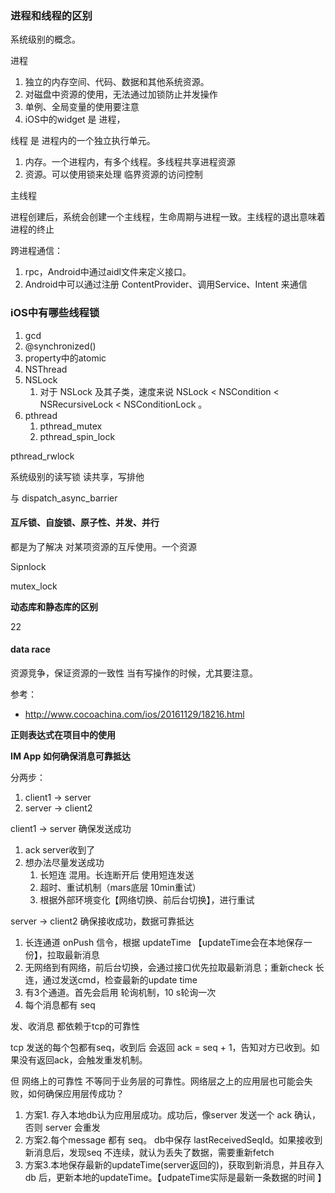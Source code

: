 ### 进程和线程的区别

系统级别的概念。


进程
1. 独立的内存空间、代码、数据和其他系统资源。
2. 对磁盘中资源的使用，无法通过加锁防止并发操作
3. 单例、全局变量的使用要注意
4. iOS中的widget 是 进程，

线程 是 进程内的一个独立执行单元。
1. 内存。一个进程内，有多个线程。多线程共享进程资源
2. 资源。可以使用锁来处理 临界资源的访问控制
   
主线程

进程创建后，系统会创建一个主线程，生命周期与进程一致。主线程的退出意味着进程的终止

跨进程通信：
1. rpc，Android中通过aidl文件来定义接口。
2. Android中可以通过注册 ContentProvider、调用Service、Intent 来通信

### iOS中有哪些线程锁
1. gcd
3. @synchronized()
4. property中的atomic
5. NSThread
6. NSLock
    1. 对于 NSLock 及其子类，速度来说 NSLock < NSCondition < NSRecursiveLock < NSConditionLock 。
7. pthread 
    1. pthread_mutex
    2. pthread_spin_lock

pthread_rwlock

系统级别的读写锁  读共享，写排他

与 dispatch_async_barrier 

#### 互斥锁、自旋锁、原子性、并发、并行

都是为了解决 对某项资源的互斥使用。一个资源 

Sipnlock

mutex_lock

**动态库和静态库的区别**

22


#### data race

资源竞争，保证资源的一致性 当有写操作的时候，尤其要注意。

参考：
- http://www.cocoachina.com/ios/20161129/18216.html

**正则表达式在项目中的使用**


**IM App 如何确保消息可靠抵达**

分两步：
1. client1 -> server
2. server -> client2

client1 -> server 确保发送成功

1. ack server收到了
2. 想办法尽量发送成功
    1. 长短连 混用。长连断开后 使用短连发送
    2. 超时、重试机制（mars底层 10min重试）
    3. 根据外部环境变化【网络切换、前后台切换】，进行重试
   
server -> client2 确保接收成功，数据可靠抵达

1. 长连通道 onPush 信令，根据 updateTime 【updateTime会在本地保存一份】，拉取最新消息
2. 无网络到有网络，前后台切换，会通过接口优先拉取最新消息；重新check 长连，通过发送cmd，检查最新的update time
3. 有3个通道。首先会启用 轮询机制，10 s轮询一次
4. 每个消息都有 seq

发、收消息 都依赖于tcp的可靠性

tcp 发送的每个包都有seq，收到后 会返回 ack = seq + 1，告知对方已收到。如果没有返回ack，会触发重发机制。

但 网络上的可靠性 不等同于业务层的可靠性。网络层之上的应用层也可能会失败，如何确保应用层传成功？
1. 方案1. 存入本地db认为应用层成功。成功后，像server 发送一个 ack 确认，否则 server 会重发
2. 方案2.每个message 都有 seq。 db中保存 lastReceivedSeqId。如果接收到新消息后，发现seq 不连续，就认为丢失了数据，需要重新fetch
3. 方案3.本地保存最新的updateTime(server返回的)，获取到新消息，并且存入 db 后，更新本地的updateTime。【udpateTime实际是最新一条数据的时间 】 